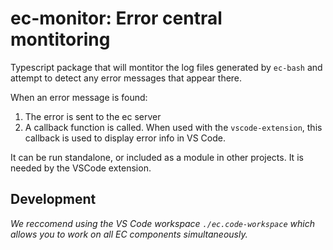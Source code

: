 # ec-monitor: Error central montitoring

Typescript package that will montitor the log files generated by `ec-bash`
and attempt to detect any error messages that appear there.

When an error message is found:

1. The error is sent to the ec server
2. A callback function is called. When used with the `vscode-extension`, this
   callback is used to display error info in VS Code.

It can be run standalone, or included as a module in other projects. It is needed by the VSCode extension.

## Development

_We reccomend using the VS Code workspace `./ec.code-workspace` which allows you to work on all EC components simultaneously._
